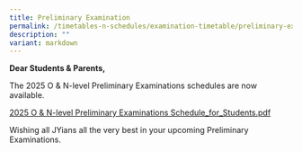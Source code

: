 ```yaml
---
title: Preliminary Examination
permalink: /timetables-n-schedules/examination-timetable/preliminary-examination/
description: ""
variant: markdown
---
```

<p><strong>Dear Students &amp; Parents,</strong></p>
<p>The 2025 O &amp; N-level Preliminary Examinations schedules are now available.

	
</p><p>
	
<a href="https://drive.google.com/drive/folders/12K_HQkZjdLo9vvyPQDBtP_0u7YmeeVFB?usp=sharing">2025 O &amp; N-level Preliminary Examinations Schedule_for_Students.pdf</a>
</p>
	







<p></p><p>Wishing all JYians all the very best in your upcoming Preliminary Examinations.</p>